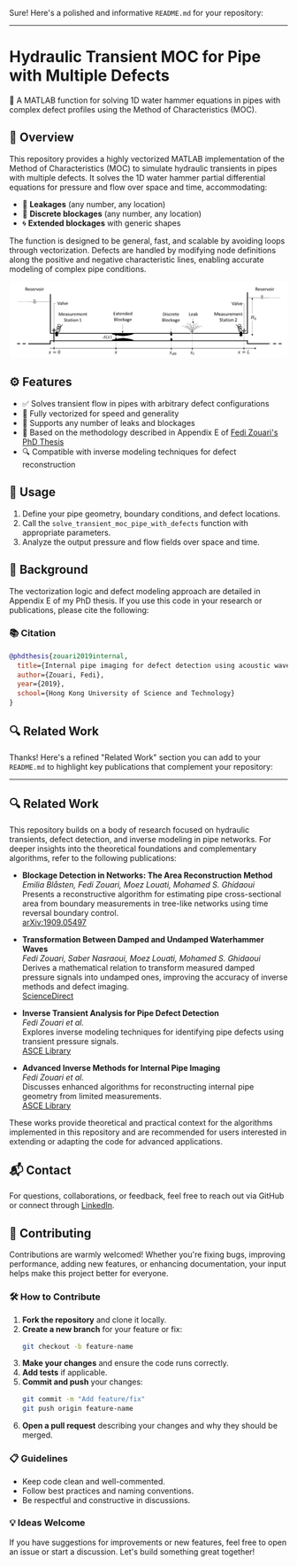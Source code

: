 Sure! Here's a polished and informative `README.md` for your repository:

---

# Hydraulic Transient MOC for Pipe with Multiple Defects

🚰 A MATLAB function for solving 1D water hammer equations in pipes with complex defect profiles using the Method of Characteristics (MOC).

## 📌 Overview

This repository provides a highly vectorized MATLAB implementation of the Method of Characteristics (MOC) to simulate hydraulic transients in pipes with multiple defects. It solves the 1D water hammer partial differential equations for pressure and flow over space and time, accommodating:

- 🔧 **Leakages** (any number, any location)
- 🚧 **Discrete blockages** (any number, any location)
- 🌀 **Extended blockages** with generic shapes

The function is designed to be general, fast, and scalable by avoiding loops through vectorization. Defects are handled by modifying node definitions along the positive and negative characteristic lines, enabling accurate modeling of complex pipe conditions.

![Pipe with Multiple Defects](pictures/pipe_with_multiple_defects.png)

## ⚙️ Features

- ✅ Solves transient flow in pipes with arbitrary defect configurations
- 🚀 Fully vectorized for speed and generality
- 📐 Supports any number of leaks and blockages
- 📘 Based on the methodology described in Appendix E of [Fedi Zouari's PhD Thesis](#citation)
- 🔍 Compatible with inverse modeling techniques for defect reconstruction

## 📖 Usage

1. Define your pipe geometry, boundary conditions, and defect locations.
2. Call the `solve_transient_moc_pipe_with_defects` function with appropriate parameters.
3. Analyze the output pressure and flow fields over space and time.

## 🧠 Background

The vectorization logic and defect modeling approach are detailed in Appendix E of my PhD thesis. If you use this code in your research or publications, please cite the following:

### 📚 Citation

```bibtex
@phdthesis{zouari2019internal,
  title={Internal pipe imaging for defect detection using acoustic waves},
  author={Zouari, Fedi},
  year={2019},
  school={Hong Kong University of Science and Technology}
}
```

## 🔍 Related Work
Thanks! Here's a refined "Related Work" section you can add to your `README.md` to highlight key publications that complement your repository:

---

## 🔍 Related Work

This repository builds on a body of research focused on hydraulic transients, defect detection, and inverse modeling in pipe networks. For deeper insights into the theoretical foundations and complementary algorithms, refer to the following publications:

- **Blockage Detection in Networks: The Area Reconstruction Method**  
  *Emilia Blåsten, Fedi Zouari, Moez Louati, Mohamed S. Ghidaoui*  
  Presents a reconstructive algorithm for estimating pipe cross-sectional area from boundary measurements in tree-like networks using time reversal boundary control.  
  [arXiv:1909.05497](https://arxiv.org/abs/1909.05497)

- **Transformation Between Damped and Undamped Waterhammer Waves**  
  *Fedi Zouari, Saber Nasraoui, Moez Louati, Mohamed S. Ghidaoui*  
  Derives a mathematical relation to transform measured damped pressure signals into undamped ones, improving the accuracy of inverse methods and defect imaging.  
  [ScienceDirect](https://www.sciencedirect.com/science/article/abs/pii/S0022460X20305368)

- **Inverse Transient Analysis for Pipe Defect Detection**  
  *Fedi Zouari et al.*  
  Explores inverse modeling techniques for identifying pipe defects using transient pressure signals.  
  [ASCE Library](https://ascelibrary.org/doi/abs/10.1061/%28ASCE%29HY.1943-7900.0001602)

- **Advanced Inverse Methods for Internal Pipe Imaging**  
  *Fedi Zouari et al.*  
  Discusses enhanced algorithms for reconstructing internal pipe geometry from limited measurements.  
  [ASCE Library](https://ascelibrary.org/doi/abs/10.1061/(ASCE)HY.1943-7900.0001674)

These works provide theoretical and practical context for the algorithms implemented in this repository and are recommended for users interested in extending or adapting the code for advanced applications.

## 📬 Contact

For questions, collaborations, or feedback, feel free to reach out via GitHub or connect through [LinkedIn](https://www.linkedin.com/in/zouari-fedi/).


## 🤝 Contributing

Contributions are warmly welcomed! Whether you're fixing bugs, improving performance, adding new features, or enhancing documentation, your input helps make this project better for everyone.

### 🛠 How to Contribute

1. **Fork the repository** and clone it locally.
2. **Create a new branch** for your feature or fix:
   ```bash
   git checkout -b feature-name
   ```
3. **Make your changes** and ensure the code runs correctly.
4. **Add tests** if applicable.
5. **Commit and push** your changes:
   ```bash
   git commit -m "Add feature/fix"
   git push origin feature-name
   ```
6. **Open a pull request** describing your changes and why they should be merged.

### 📋 Guidelines

- Keep code clean and well-commented.
- Follow best practices and naming conventions.
- Be respectful and constructive in discussions.

### 💡 Ideas Welcome

If you have suggestions for improvements or new features, feel free to open an issue or start a discussion. Let's build something great together!
